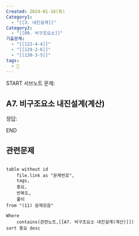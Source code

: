 ```yaml
---
Created: 2024-01-16(화)
Category1:
  - "[[3. 내진설계]]"
Category2:
  - "[[09. 비구조요소]]"
기출문제:
  - "[[122-4-4]]"
  - "[[129-2-6]]"
  - "[[130-3-5]]"
tags:
  - 🧮
---
```

START
서브노트
문제:  
## A7. 비구조요소 내진설계(계산) 


정답: 
<!--ID: 1705381840811-->
END

## 관련문제
```dataview

table without id
	file.link as "문제번호",
	tags,
	중요,
	반복도,
	풀이
from "(11) 문제모음"

Where
	contains(관련노트,[[A7. 비구조요소 내진설계(계산)]])
sort 중요 desc

```